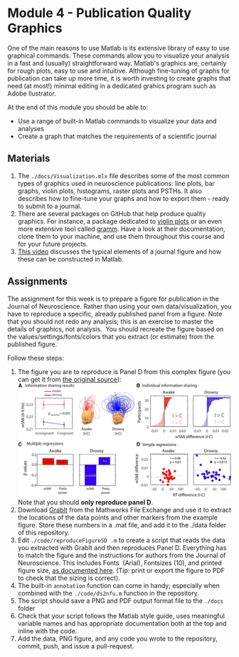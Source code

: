 # Module 4 - Publication Quality Graphics

One of the main reasons to use Matlab is its extensive library of easy to use graphical commands. These commands allow you to visualize your analysis in a fast and (usually) straightforward way. Matlab's graphics are, certainly for rough plots, easy to use and intuitive. Although fine-tuning of graphs for publication can take up more time, it is worth investing to create graphs that need (at most!) minimal editing in a dedicated grahics program such as Adobe Ilustrator.

At the end of this module you should be able to:

- Use a range of built-in Matlab commands to visualize your data and analyses
- Create a graph that matches the requirements of a scientific journal



## Materials
1. The `./docs/Visualization.mlx` file describes some of the most common types of graphics used in neuroscience publications: line plots, bar graphs, violin plots, histograms, raster plots and PSTHs. It also describes how to fine-tune your graphs and how to export them - ready to submit to a journal. 
1. There are several packages on GitHub that help produce quality graphics. For instance, a package dedicated to [violin plots](https://github.com/bastibe/Violinplot-Matlab.git) or an even more extensive tool called [gramm](https://github.com/piermorel/gramm). Have a look at their documentation, clone them to your machine, and use them throughout this course and for your future projects.
1. [This video](https://youtu.be/Gpda57ypMHo) discusses the typical elements of a journal figure and how these can be constructed in Matlab.

## Assignments
The assignment for this week is to prepare a figure for publication in the Journal of Neuroscience. Rather than using your own data/visualization, you have to reproduce a specific, already published panel from a figure.  Note that you should not redo any analysis; this is an exercise to master the details of graphics, not analysis.  You should recreate the figure based on the values/settings/fonts/colors that you extract (or estimate) from the published figure.

Follow these steps:

1. The figure you are to reproduce is Panel D from this complex figure (you can get it from [the original source](https://www.jneurosci.org/content/40/37/7142/tab-figures-data)):
![JN Figure](./docs/F5.large.jpg "Long-distance theta-band information sharing")
Note that you should **only reproduce panel D**.
1. Download [GrabIt](https://www.mathworks.com/matlabcentral/fileexchange/7173-grabit) from the Mathworks File Exchange and use it to extract the locations of the data points and other markers from the example figure. Store these numbers in a .mat file, and add it to the ./data folder of this repository. 
1. Edit `./code/reproduceFigure5D .m` to create a script that reads the data you extracted with GrabIt and then reproduces Panel D.  Everything has to match the figure and the instructions for authors from the Journal of Neuroscience. This includes Fonts  (Arial), Fontsizes (10), and printed figure size, [as documented here](https://www.jneurosci.org/content/information-authors#preparing_a_manuscript). (Tip: print or export the figure to PDF to check that the sizing is correct).
1. The built-in `annotation` function can come in handy; especially when combined with the `./code/ds2nfu.m` function in the repository. 
1. The script should save a PNG and PDF output format file to the `./docs` folder 
1. Check that your script follows the Matlab style guide, uses meaningful variable names and has appropriate documentation both at the top and inline with the code. 
5. Add the data, PNG figure, and any code you wrote to the repository, commit, push, and issue a pull-request. 

